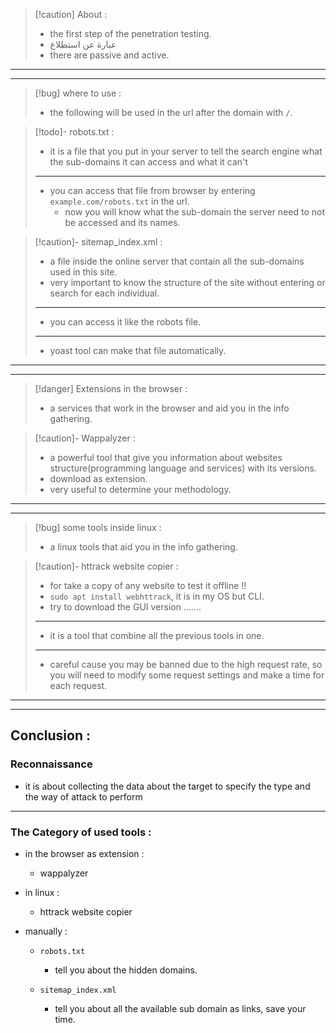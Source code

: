 
>[!caution] About :
>- the first step of the penetration testing.
>- عبارة عن استطلاع
>- there are passive and active.

---
---
>[!bug] where to use :
>- the following will be used in the url after the domain with `/`.


>[!todo]- robots.txt :
>- it is a file that you put in your server to tell the search engine what the sub-domains it can access and what it can't
>----
>- you can access that file from browser by entering `example.com/robots.txt` in the url.
>	- now you will know what the sub-domain the server need to not be accessed and its names.

>[!caution]- sitemap_index.xml :
>- a file inside the online server that contain all the sub-domains used in this site.
>- very important to know the structure of the site without entering or search for each individual.
>----
>- you can access it like the robots file.
>----
>- yoast tool can make that file automatically.

---
---

>[!danger] Extensions in the browser :
>- a services that work in the browser and aid you in the info gathering.

>[!caution]- Wappalyzer :
>- a powerful tool that give you information about websites structure(programming language and services) with its versions.
>- download as extension. 
>- very useful to determine your methodology.

---
---

>[!bug] some tools inside linux :
>- a linux tools that aid you in the info gathering.

>[!caution]- httrack website copier :
>- for take a copy of any website to test it offline !!
>- `sudo apt install webhttrack`, it is in my OS but CLI.
>-  try to download the GUI version .......
>---
>- it is a tool that combine all the previous tools in one.
>---
>- careful cause you may be banned due to the high request rate, so you will need to modify some request settings and make a time for each request.

---
---

## Conclusion :

### Reconnaissance 
- it is about collecting the data about the target to specify the type and the way of attack to perform

---

### The Category of used tools :

- in the browser as extension :
	- wappalyzer

- in linux :
	- httrack website copier

- manually :
	- `robots.txt`
		- tell you about the hidden domains.

	- `sitemap_index.xml`
		- tell you about all the available sub domain as links, save your time.








